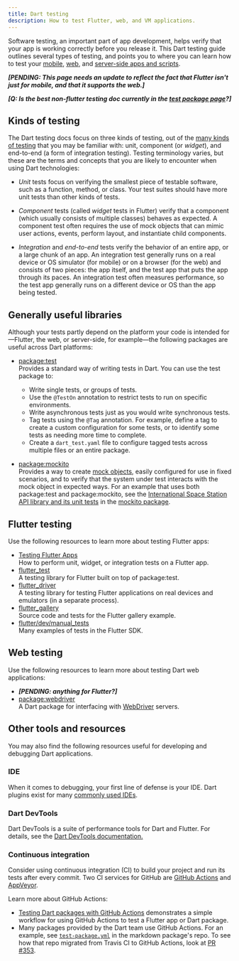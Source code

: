 ```yaml
---
title: Dart testing
description: How to test Flutter, web, and VM applications.
---
```


Software testing, an important part of app development, helps verify that
your app is working correctly before you release it.
This Dart testing guide outlines several types of testing, and points
you to where you can learn how to test your
[mobile,]({{site.flutter}}) [web](/web),
and [server-side apps and scripts](/server).

***[PENDING: This page needs an update to reflect the fact that Flutter
isn't just for mobile, and that it supports the web.]***

***[Q: Is the best non-flutter testing doc currently in the
[test package page]({{site.pub-pkg}}/test)?]***

[`dart test`]: /tools/dart-test


## Kinds of testing

The Dart testing docs focus on three kinds of testing, out of the
[many kinds of testing](https://en.wikipedia.org/wiki/Software_testing)
that you may be familiar with: unit, component (or _widget_), and end-to-end
(a form of integration testing). Testing terminology varies,
but these are the terms and concepts that you are likely to
encounter when using Dart technologies:

* _Unit_ tests focus on verifying the smallest piece of testable
  software, such as a function, method, or class. Your test suites
  should have more unit tests than other kinds of tests.

* _Component_ tests (called _widget_ tests in Flutter)
  verify that a component (which usually consists of multiple classes)
  behaves as expected.
  A component test often requires the use of mock objects
  that can mimic user actions, events, perform layout,
  and instantiate child components.

* _Integration_ and _end-to-end_ tests verify the behavior of
  an entire app, or a large chunk of an app. An integration test
  generally runs on a real device or OS simulator (for mobile)
  or on a browser (for the web) and consists of two pieces:
  the app itself, and the test app that puts
  the app through its paces. An integration test often measures performance,
  so the test app generally runs on a different device or OS
  than the app being tested.

## Generally useful libraries

Although your tests partly depend on the platform your code is intended
for&mdash;Flutter, the web, or server-side, for example&mdash;the
following packages are useful across Dart platforms:

* [package:test]({{site.pub-pkg}}/test)<br>
  Provides a standard way of writing tests in Dart. You can use the test
  package to:
    * Write single tests, or groups of tests.
    * Use the `@TestOn` annotation to restrict tests to run on
      specific environments.
    * Write asynchronous tests just as you would write synchronous
      tests.
    * Tag tests using the `@Tag` annotation. For example, define a tag to
      create a custom configuration for some tests, or to identify some tests
      as needing more time to complete.
    * Create a `dart_test.yaml` file to configure tagged tests across
      multiple files or an entire package.


* [package:mockito]({{site.pub-pkg}}/mockito)<br>
  Provides a way to create
  [mock objects,](https://en.wikipedia.org/wiki/Mock_object)
  easily configured for use in fixed scenarios, and to verify
  that the system under test interacts with the mock object in
  expected ways.
  For an example that uses both package:test and package:mockito,
  see the [International Space Station API library and its unit
  tests](https://github.com/dart-lang/mockito/tree/master/example/iss)
  in the [mockito package](https://github.com/dart-lang/mockito).

## Flutter testing

Use the following resources to learn more about testing Flutter apps:

* [Testing Flutter Apps]({{site.flutter}}/docs/testing)<br>
  How to perform unit, widget, or integration tests on a Flutter app.
* [flutter_test]({{site.flutter_api}}/flutter/flutter_test/flutter_test-library.html)<br>
  A testing library for Flutter built on top of package:test.
* [flutter_driver]({{site.flutter_api}}/flutter/flutter_driver/flutter_driver-library.html)<br>
  A testing library for testing Flutter applications on real devices and
  emulators (in a separate process).
* [flutter_gallery](https://github.com/flutter/gallery)<br>
  Source code and tests for the Flutter gallery example.
* [flutter/dev/manual_tests](https://github.com/flutter/flutter/tree/master/dev/manual_tests)<br>
  Many examples of tests in the Flutter SDK.

## Web testing

Use the following resources to learn more about testing Dart web
applications:

* ***[PENDING: anything for Flutter?]***
* [package:webdriver]({{site.pub-pkg}}/webdriver)<br>
  A Dart package for interfacing with
  [WebDriver](https://www.w3.org/TR/webdriver/) servers.

## Other tools and resources

You may also find the following resources useful for developing and
debugging Dart applications.

### IDE

When it comes to debugging, your first line of defense is your IDE.
Dart plugins exist for many [commonly used IDEs](/tools/#ides-and-editors).

### Dart DevTools

Dart DevTools is a suite of performance tools for Dart and Flutter.
For details, see the
[Dart DevTools documentation.](/tools/dart-devtools/)


### Continuous integration

Consider using continuous integration (CI) to build your project
and run its tests after every commit. Two CI services for GitHub are
[GitHub Actions](https://github.com/features/actions) and
[AppVeyor](https://www.appveyor.com/).

Learn more about GitHub Actions:

* [Testing Dart packages with GitHub Actions][gha-article]
  demonstrates a simple workflow for using GitHub Actions to test
  a Flutter app or Dart package.
* Many packages provided by the Dart team use GitHub Actions.
  For an example, see
  [`test-package.yml`][markdown-ci] in the markdown package's repo.
  To see how that repo migrated from Travis CI to GitHub Actions,
  look at [PR #353](https://github.com/dart-lang/markdown/pull/353).

[gha-article]: https://poetryincode.dev/testing-dart-packages-with-github-actions
[markdown-ci]: https://github.com/dart-lang/markdown/blob/master/.github/workflows/test-package.yml

